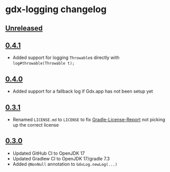 # gdx-logging changelog

## [Unreleased](https://github.com/soundasleep/gdx-logging/compare/0.4.1...HEAD)

## [0.4.1](https://github.com/soundasleep/gdx-logging/compare/0.4.0...0.4.1)

- Added support for logging `Throwable`s directly with `log#throwable(Throwable t);`

## [0.4.0](https://github.com/soundasleep/gdx-logging/compare/0.3.1...0.4.0)

- Added support for a fallback log if Gdx.app has not been setup yet

## [0.3.1](https://github.com/soundasleep/gdx-logging/compare/0.3.0...0.3.1)

- Renamed `LICENSE.md` to `LICENSE` to fix [Gradle-License-Report](https://github.com/jk1/Gradle-License-Report) not picking up the correct license

## [0.3.0](https://github.com/soundasleep/gdx-logging/compare/0.2.0...0.3.0)

- Updated GitHub CI to OpenJDK 17
- Updated Gradlew CI to OpenJDK 17/gradle 7.3
- Added `@NonNull` annotation to `GdxLog.newLog(...)`
